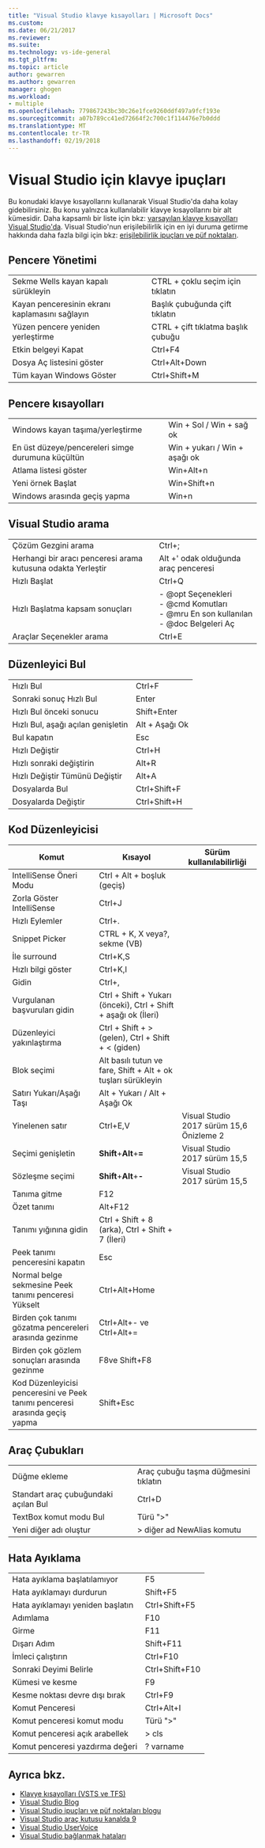 ```yaml
---
title: "Visual Studio klavye kısayolları | Microsoft Docs"
ms.custom: 
ms.date: 06/21/2017
ms.reviewer: 
ms.suite: 
ms.technology: vs-ide-general
ms.tgt_pltfrm: 
ms.topic: article
author: gewarren
ms.author: gewarren
manager: ghogen
ms.workload:
- multiple
ms.openlocfilehash: 779867243bc30c26e1fce9260ddf497a9fcf193e
ms.sourcegitcommit: a07b789cc41ed72664f2c700c1f114476e7b0ddd
ms.translationtype: MT
ms.contentlocale: tr-TR
ms.lasthandoff: 02/19/2018
---
```

# <a name="keyboard-tips-for-visual-studio"></a>Visual Studio için klavye ipuçları

Bu konudaki klavye kısayollarını kullanarak Visual Studio'da daha kolay gidebilirsiniz. Bu konu yalnızca kullanılabilir klavye kısayollarını bir alt kümesidir. Daha kapsamlı bir liste için bkz: [varsayılan klavye kısayolları Visual Studio'da](../ide/default-keyboard-shortcuts-in-visual-studio.md). Visual Studio'nun erişilebilirlik için en iyi duruma getirme hakkında daha fazla bilgi için bkz: [erişilebilirlik ipuçları ve püf noktaları](../ide/reference/accessibility-tips-and-tricks.md).

## <a name="window-management"></a>Pencere Yönetimi

|||
|-|-|
|Sekme Wells kayan kapalı sürükleyin|CTRL + çoklu seçim için tıklatın|
|Kayan penceresinin ekranı kaplamasını sağlayın|Başlık çubuğunda çift tıklatın|
|Yüzen pencere yeniden yerleştirme|CTRL + çift tıklatma başlık çubuğu|
|Etkin belgeyi Kapat|Ctrl+F4|
|Dosya Aç listesini göster|Ctrl+Alt+Down|
|Tüm kayan Windows Göster|Ctrl+Shift+M|

## <a name="window-shortcuts"></a>Pencere kısayolları

|||
|-|-|
|Windows kayan taşıma/yerleştirme|Win + Sol / Win + sağ ok|
|En üst düzeye/pencereleri simge durumuna küçültün|Win + yukarı / Win + aşağı ok|
|Atlama listesi göster|Win+Alt+n|
|Yeni örnek Başlat|Win+Shift+n|
|Windows arasında geçiş yapma|Win+n|

## <a name="visual-studio-search"></a>Visual Studio arama

|||
|-|-|
|Çözüm Gezgini arama|Ctrl+;|
|Herhangi bir aracı penceresi arama kutusuna odakta Yerleştir|Alt +' odak olduğunda araç penceresi|
|Hızlı Başlat|Ctrl+Q|
|Hızlı Başlatma kapsam sonuçları|- @opt Seçenekleri<br />- @cmd Komutları<br />- @mru En son kullanılan<br />- @doc Belgeleri Aç|
|Araçlar Seçenekler arama|Ctrl+E|

## <a name="editor-find"></a>Düzenleyici Bul

|||
|-|-|
|Hızlı Bul|Ctrl+F|
|Sonraki sonuç Hızlı Bul|Enter|
|Hızlı Bul önceki sonucu|Shift+Enter|
|Hızlı Bul, aşağı açılan genişletin|Alt + Aşağı Ok|
|Bul kapatın|Esc|
|Hızlı Değiştir|Ctrl+H|
|Hızlı sonraki değiştirin|Alt+R|
|Hızlı Değiştir Tümünü Değiştir|Alt+A|
|Dosyalarda Bul|Ctrl+Shift+F|
|Dosyalarda Değiştir|Ctrl+Shift+H|

##  <a name="BKMK_CodeEditor"></a> Kod Düzenleyicisi

|Komut|Kısayol|Sürüm kullanılabilirliği|
|-|-|-|
|IntelliSense Öneri Modu|Ctrl + Alt + boşluk (geçiş)||
|Zorla Göster IntelliSense|Ctrl+J||
|Hızlı Eylemler|Ctrl+.||
|Snippet Picker|CTRL + K, X veya?, sekme (VB)||
|İle surround|Ctrl+K,S||
|Hızlı bilgi göster|Ctrl+K,I||
|Gidin|Ctrl+,||
|Vurgulanan başvuruları gidin|Ctrl + Shift + Yukarı (önceki), Ctrl + Shift + aşağı ok (İleri)||
|Düzenleyici yakınlaştırma|Ctrl + Shift + > (gelen), Ctrl + Shift + < (giden)||
|Blok seçimi|Alt basılı tutun ve fare, Shift + Alt + ok tuşları sürükleyin||
|Satırı Yukarı/Aşağı Taşı|Alt + Yukarı / Alt + Aşağı Ok||
|Yinelenen satır|Ctrl+E,V|Visual Studio 2017 sürüm 15,6 Önizleme 2|
|Seçimi genişletin|**Shift**+**Alt**+**=**|Visual Studio 2017 sürüm 15,5|
|Sözleşme seçimi|**Shift**+**Alt**+**-**|Visual Studio 2017 sürüm 15,5|
|Tanıma gitme|F12||
|Özet tanımı|Alt+F12||
|Tanımı yığınına gidin|Ctrl + Shift + 8 (arka), Ctrl + Shift + 7 (İleri)||
|Peek tanımı penceresini kapatın|Esc||
|Normal belge sekmesine Peek tanımı penceresi Yükselt|Ctrl+Alt+Home||
|Birden çok tanımı gözatma pencereleri arasında gezinme|Ctrl+Alt+- ve Ctrl+Alt+=||
|Birden çok gözlem sonuçları arasında gezinme|F8ve Shift+F8||
|Kod Düzenleyicisi penceresini ve Peek tanımı penceresi arasında geçiş yapma|Shift+Esc||

## <a name="toolbars"></a>Araç Çubukları

|||
|-|-|
|Düğme ekleme|Araç çubuğu taşma düğmesini tıklatın|
|Standart araç çubuğundaki açılan Bul|Ctrl+D|
|TextBox komut modu Bul|Türü ">"|
|Yeni diğer adı oluştur|> diğer ad NewAlias komutu|

## <a name="debugging"></a>Hata Ayıklama

|||
|-|-|
|Hata ayıklama başlatılamıyor|F5|
|Hata ayıklamayı durdurun|Shift+F5|
|Hata ayıklamayı yeniden başlatın|Ctrl+Shift+F5|
|Adımlama|F10|
|Girme|F11|
|Dışarı Adım|Shift+F11|
|İmleci çalıştırın|Ctrl+F10|
|Sonraki Deyimi Belirle|Ctrl+Shift+F10|
|Kümesi ve kesme|F9|
|Kesme noktası devre dışı bırak|Ctrl+F9|
|Komut Penceresi|Ctrl+Alt+I|
|Komut penceresi komut modu|Türü ">"|
|Komut penceresi açık arabellek|> cls|
|Komut penceresi yazdırma değeri|? varname|

## <a name="see-also"></a>Ayrıca bkz.

- [Klavye kısayolları (VSTS ve TFS)](/vsts/collaborate/keyboard-shortcuts)
- [Visual Studio Blog](http://blogs.msdn.com/b/visualstudio)
- [Visual Studio ipuçları ve püf noktaları blogu](http://blogs.msdn.com/b/zainnab)
- [Visual Studio araç kutusu kanalda 9](http://channel9.msdn.com/Shows/Visual-Studio-Toolbox)
- [Visual Studio UserVoice](http://visualstudio.uservoice.com/forums/121579-visual-studio)
- [Visual Studio bağlanmak hataları](http://connect.microsoft.com/VisualStudio)